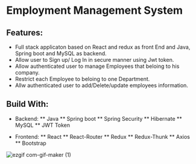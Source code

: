# Employment Management System

## Features:
 * Full stack applicaton based on React and redux as front End and Java, Spring boot and MySQL as backend.
 * Allow user to Sign up/ Log In in secure manner using Jwt token.
 * Allow authenticated user to manage Employees that beloing to his company.
 * Restrict each Employee to beloing to one Department. 
 * Allw authenticated user to add/Delete/update employees information.
 
 ## Build With: 
 
  * Backend:
    ** Java
    ** Spring boot
    ** Spring Security
    ** Hibernate
    ** MySQL
    ** JWT Token
  
  * Frontend:
    ** React 
    ** React-Router
    ** Redux
    ** Redux-Thunk
    ** Axios
    ** Bootstrap
  
![ezgif com-gif-maker (1)](https://user-images.githubusercontent.com/36235992/128586422-215e0e10-d383-493f-8a97-e5baf852ee49.gif)
